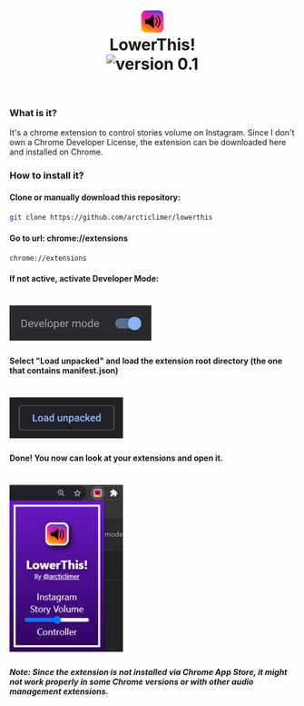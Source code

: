 # <div align="center"><img align="center" width="48px" src="extension/icons/logo48.png"/><br>LowerThis!<br>![version 0.1](https://img.shields.io/badge/version-0.1-purple.svg?style=flat-square)</div>

<br>

### What is it?

It's a chrome extension to control stories volume on Instagram. Since I don't own a Chrome Developer License, the extension can be downloaded here and installed on Chrome.

### How to install it?

#### Clone or manually download this repository:

```bash
git clone https://github.com/arcticlimer/lowerthis
```

#### Go to url: chrome://extensions

```url
chrome://extensions
```

#### If not active, activate Developer Mode:

# <img width="250px" src="img/developer-mode.png">

#### Select "Load unpacked" and load the extension root directory (the one that contains manifest.json)

# <img width="200px" src="img/load-unpacked.png">

#### Done! You now can look at your extensions and open it.

# <img width="200px" src="img/popup.png">

##### Note: Since the extension is not installed via Chrome App Store, it might not work properly in some Chrome versions or with other audio management extensions.
